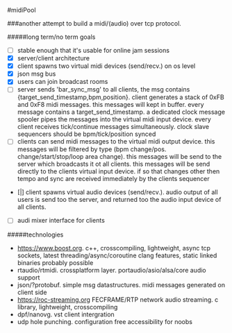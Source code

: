 #midiPool 

###another attempt to build a midi/(audio) over tcp protocol. 

#####long term/no term goals 

- [ ] stable enough that it's usable for online jam sessions
- [X] server/client architecture
- [X] client spawns two virtual midi devices (send/recv.) on os level
- [X] json msg bus
- [X] users can join broadcast rooms
- [ ] server sends 'bar_sync_msg' to all clients, the msg contains {target_send_timestamp,bpm,position}. client generates a stack of 0xFB and 0xF8 midi messages. this messages will kept in buffer. every message contains a target_send_timestamp. a dedicated clock message spooler pipes the messages into the virtual midi input device. every client receives tick/continue messages simultaneously. clock slave sequencers should be bpm/tick/position synced
- [ ] clients can send midi messages to the virtual midi output device. this messages will be filtered by type (bpm change/pos. change/start/stop/loop area change). this messages will be send to the server which broadcasts it ot all clients. this messages will be send directly to the clients virtual input device. if so that changes other then tempo and sync are received immediately by the clients sequencer     
- [|] client spawns virtual audio devices (send/recv.). audio output of all users is send too the server, and returned too the audio input device of all clients.
- [ ] audi mixer interface for clients 

#####technologies

- https://www.boost.org. c++, crosscompiling, lightweight, async tcp sockets, latest threading/async/coroutine clang features, static linked binaries probably possible
- rtaudio/rtmidi. crossplatform layer. portaudio/asio/alsa/core audio support
- json/?protobuf. simple msg datastructures. midi messages generated on client side
- https://roc-streaming.org FECFRAME/RTP network audio streaming. c library, lightweight, crosscompiling
- dpf/nanovg. vst client intergration
- udp hole punching. configuration free accessibility for noobs

